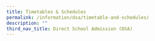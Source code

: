 ```yaml
---
title: Timetables & Schedules
permalink: /information/dsa/timetable-and-schedules/
description: ""
third_nav_title: Direct School Admission (DSA)
---
```


